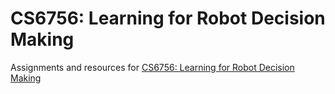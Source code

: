 # CS6756: Learning for Robot Decision Making
Assignments and resources for [CS6756: Learning for Robot Decision Making](https://www.cs.cornell.edu/courses/cs6756/2023fa/)

